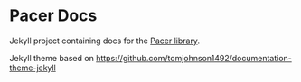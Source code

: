 # Pacer Docs

Jekyll project containing docs for the [Pacer library](https://github.com/pangloss/pacer).

Jekyll theme based on https://github.com/tomjohnson1492/documentation-theme-jekyll